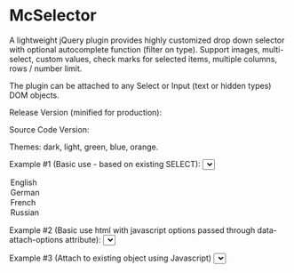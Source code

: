 McSelector
================================================================================

A lightweight jQuery plugin provides highly customized drop down selector with
optional autocomplete function (filter on type). Support images, multi-select,
custom values, check marks for selected items, multiple columns, rows / number limit.

The plugin can be attached to any Select or Input (text or hidden types) DOM
objects.


Release Version (minified for production):

<link href="dist/css/mc-selector-<THEME>.min.css" type="text/css"/>
<script src="dist/js/mc-selector.min.js" type="text/javascript"></script>

Source Code Version:

<link href="src/css/mc-selector-<THEME>.css" type="text/css"/>
<script src="src/js/mc-selector.js" type="text/javascript"></script>

Themes: dark, light, green, blue, orange.

Example #1 (Basic use - based on existing SELECT):
<select data-attach="mc-selector">
<option value="EN" selected="selected">English</option>
<option value="DE">German</option>
<option value="FR">French</option>
<option value="RU">Russian</option>
</select>


Example #2 (Basic use html with javascript options passed through data-attach-options attribute):
<select data-attach="mc-selector" data-attach-options='{selection:"EN",data:[{label:"English",value:"EN"},{label:"German",value:"DE"},{label:"French",value:"FR"},{label:"Russian",value:"RU"}]}'>
</select>

Example #3 (Attach to existing object using Javascript)
<select class="language"></select>
<!-- .... ->
<script type="text/javascript">
  jQuery(document).ready(function(){
    jQuery("select.language").McSelector({
      selection:"EN",
      data: [{label:"English",value:"EN"},{label:"German",value:"DE"},{label:"French",value:"FR"},{label:"Russian",value:"RU"}]
    });
  });
</script>


Versions
================================================================================================================================================
v.1.00 - 17 January 2018


All upgrades are free lifetime, even for commercial full version.
Support and documentation is on official web site:

https://modcoding.com

(c) Modular Coding Inc., 2018.